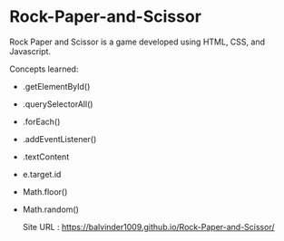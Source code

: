 # Rock-Paper-and-Scissor
Rock Paper and Scissor is a game developed using HTML, CSS, and Javascript.

Concepts learned:
- .getElementById()
- .querySelectorAll()
- .forEach()
- .addEventListener()
- .textContent
- e.target.id
- Math.floor()
- Math.random()

  Site URL : https://balvinder1009.github.io/Rock-Paper-and-Scissor/
